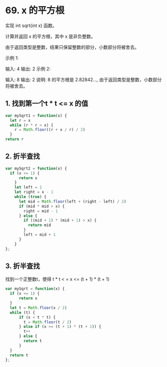 # 69. x 的平方根

实现 int sqrt(int x) 函数。

计算并返回 x 的平方根，其中 x 是非负整数。

由于返回类型是整数，结果只保留整数的部分，小数部分将被舍去。

示例 1:

输入: 4
输出: 2
示例 2:

输入: 8
输出: 2
说明: 8 的平方根是 2.82842...,
由于返回类型是整数，小数部分将被舍去。

## 1. 找到第一个t * t <= x 的值

```js
var mySqrt1 = function(x) {
  let r = x
  while (r * r > x) {
    r = Math.floor((r + x / r) / 2)
  }
return r
```

## 2. 折半查找

```js
var mySqrt2 = function(x) {
  if (x <= 1) {
      return x
    }
    let left = 1
    let right = x - 1
    while (true) {
      let mid = Math.floor(left + (right - left) / 2)
      if (mid * mid > x) {
        right = mid - 1
      } else {
        if ((mid + 1) * (mid + 1) > x) {
          return mid
        }
        left = mid + 1
      }
    }
};
```

## 3. 折半查找

找到一个正整数t，使得 t * t < = x <= (t + 1) * (t + 1)

```js
var mySqrt = function(x) {
  if (x <= 1) {
      return x
  }
  let t = Math.floor(x / 2)
  while (t) {
      if (x < t * t) {
        t = Math.floor(t / 2)
      } else if (x >= (t + 1) * (t + 1)) {
        t++
      } else {
        return t
      }
  }
  return t
};
```